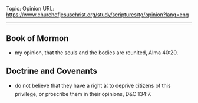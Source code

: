 Topic: Opinion
URL: https://www.churchofjesuschrist.org/study/scriptures/tg/opinion?lang=eng

---

## Book of Mormon

- my opinion, that the souls and the bodies are reunited, Alma 40:20.

## Doctrine and Covenants

- do not believe that they have a right â¦ to deprive citizens of this privilege, or proscribe them in their opinions, D&C 134:7.


